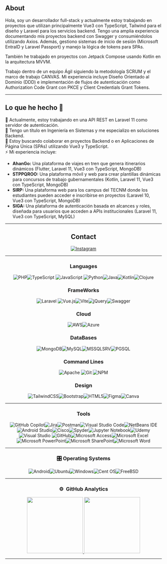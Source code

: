 ## About
Hola, soy un desarrollador full-stack y actualmente estoy trabajando en proyectos que utilizan principalmente Vue3 con TypeScript, Tailwind para el diseño y Laravel para los servicios backend. Tengo una amplia experiencia documentando mis proyectos backend con Swagger y consumiéndolos utilizando Axios. Además, gestiono sistemas de inicio de sesión (Microsoft EntraID y Laravel Passport) y manejo la lógica de tokens para SPAs.

También he trabajado en proyectos con Jetpack Compose usando Kotlin en la arquitectura MVVM.

Trabajo dentro de un equipo Ágil siguiendo la metodología SCRUM y el marco de trabajo CANVAS. Mi experiencia incluye Diseño Orientado al Dominio (DDD) e implementación de flujos de autenticación como Authorization Code Grant con PKCE y Client Credentials Grant Tokens.

-------------------

## Lo que he hecho 👋

🔭 Actualmente, estoy trabajando en una API REST en Laravel 11 como servidor de autenticación.  
🌱 Tengo un título en Ingeniería en Sistemas y me especializo en soluciones Backend.  
👯 Estoy buscando colaborar en proyectos Backend o en Aplicaciones de Página Única (SPAs) utilizando Vue3 y TypeScript.  
⚡ Mi experiencia incluye:

<ul>
    <li><strong>AhanGo:</strong> Una plataforma de viajes en tren que genera itinerarios dinámicos (Flutter, Laravel 11, Vue3 con TypeScript, MongoDB)</li>
    <li><strong>STPPQROO:</strong> Una plataforma móvil y web para crear plantillas dinámicas para concursos de trabajo gubernamentales (Kotlin, Laravel 11, Vue3 con TypeScript, MongoDB)</li>
    <li><strong>SIRP:</strong> Una plataforma web para los campus del TECNM donde los estudiantes pueden acceder e inscribirse en proyectos (Laravel 10, Vue3 con TypeScript, MongoDB)</li>
    <li><strong>SIGA:</strong> Una plataforma de autenticación basada en alcances y roles, diseñada para usuarios que acceden a APIs institucionales (Laravel 11, Vue3 con TypeScript, MySQL)</li>
</ul>
<div align="center">
  
-------------------

## Contact
<a href="https://www.instagram.com/php_cesar.dll">![Instagram](https://img.shields.io/badge/Instagram-%23E4405F.svg?style=for-the-badge&logo=Instagram&logoColor=white)</a>
<!--<a href="">![LinkedIn](https://img.shields.io/badge/linkedin-%230077B5.svg?style=for-the-badge&logo=linkedin&logoColor=white)</a>-->
-------------------

### Languages
![PHP](https://img.shields.io/badge/php-%23777BB4.svg?style=for-the-badge&logo=php&logoColor=white)![TypeScript](https://shields.io/badge/TypeScript-3178C6?logo=TypeScript&logoColor=FFF&style=for-the-badge) ![JavaScript](https://img.shields.io/badge/javascript-%23323330.svg?style=for-the-badge&logo=javascript&logoColor=%23F7DF1E) ![Python](https://img.shields.io/badge/python-%2314354C.svg?style=for-the-badge&logo=python&logoColor=white)![Java](https://img.shields.io/badge/java-%23ED8B00.svg?style=for-the-badge&logo=openjdk&logoColor=white)![Kotlin](https://img.shields.io/badge/kotlin-%237F52FF.svg?style=for-the-badge&logo=kotlin&logoColor=white)![Clojure](https://img.shields.io/badge/Clojure-%23Clojure.svg?style=for-the-badge&logo=Clojure&logoColor=Clojure)

### FrameWorks
![Laravel](https://img.shields.io/badge/laravel-%23FF2D20.svg?style=for-the-badge&logo=laravel&logoColor=white) ![Vue.js](https://img.shields.io/badge/vuejs-%2335495e.svg?style=for-the-badge&logo=vuedotjs&logoColor=%234FC08D)![Vite](https://img.shields.io/badge/vite-%23646CFF.svg?style=for-the-badge&logo=vite&logoColor=white)![jQuery](https://img.shields.io/badge/jquery-%230769AD.svg?style=for-the-badge&logo=jquery&logoColor=white)![Swagger](https://img.shields.io/badge/-Swagger-%23Clojure?style=for-the-badge&logo=swagger&logoColor=white)

### Cloud
![AWS](https://img.shields.io/badge/AWS-%23FF9900.svg?style=for-the-badge&logo=amazon-aws&logoColor=white)![Azure](https://img.shields.io/badge/azure-%230072C6.svg?style=for-the-badge&logo=microsoftazure&logoColor=white)

### DataBases
![MongoDB](https://img.shields.io/badge/MongoDB-%234ea94b.svg?style=for-the-badge&logo=mongodb&logoColor=white)![MySQL](https://img.shields.io/badge/mysql-%2300f.svg?style=for-the-badge&logo=mysql&logoColor=white)![MSSQLSRV](https://img.shields.io/badge/Microsoft_SQL_Server-CC2927?style=for-the-badge)![PGSQL](https://img.shields.io/badge/postgresql-4169e1?style=for-the-badge&logo=postgresql&logoColor=white)

### Command Lines
 ![Apache](https://img.shields.io/badge/apache-%23D42029.svg?style=for-the-badge&logo=apache&logoColor=white) ![Git](https://img.shields.io/badge/git-%23F05033.svg?style=for-the-badge&logo=git&logoColor=white) ![NPM](https://img.shields.io/badge/NPM-%23000000.svg?style=for-the-badge&logo=npm&logoColor=white) 

### Design
![TailwindCSS](https://img.shields.io/badge/tailwindcss-%2338B2AC.svg?style=for-the-badge&logo=tailwind-css&logoColor=white)![Bootstrap](https://img.shields.io/badge/bootstrap-%23563D7C.svg?style=for-the-badge&logo=bootstrap&logoColor=white)![HTML5](https://img.shields.io/badge/html5-%23E34F26.svg?style=for-the-badge&logo=html5&logoColor=white)![Figma](https://img.shields.io/badge/figma-%23F24E1E.svg?style=for-the-badge&logo=figma&logoColor=white)![Canva](https://img.shields.io/badge/Canva-%2300C4CC.svg?style=for-the-badge&logo=Canva&logoColor=white)

-------------------
### Tools
![GitHub Copilot](https://img.shields.io/badge/github_copilot-8957E5?style=for-the-badge&logo=github-copilot&logoColor=white)![Jira](https://img.shields.io/badge/jira-%230A0FFF.svg?style=for-the-badge&logo=jira&logoColor=white)![Postman](https://img.shields.io/badge/Postman-FF6C37?style=for-the-badge&logo=postman&logoColor=white)![Visual Studio Code](https://img.shields.io/badge/VisualStudioCode-0078d7.svg?style=for-the-badge&logo=visual-studio-code&logoColor=white)![NetBeans IDE](https://img.shields.io/badge/NetBeansIDE-1B6AC6.svg?style=for-the-badge&logo=apache-netbeans-ide&logoColor=white)![Android Studio](https://img.shields.io/badge/android%20studio-346ac1?style=for-the-badge&logo=android%20studio&logoColor=white)![Cisco](https://img.shields.io/badge/cisco-%23049fd9.svg?style=for-the-badge&logo=cisco&logoColor=black)![Spyder](https://img.shields.io/badge/Spyder-838485?style=for-the-badge&logo=spyder%20ide&logoColor=maroon)![Jupyter Notebook](https://img.shields.io/badge/jupyter-%23FA0F00.svg?style=for-the-badge&logo=jupyter&logoColor=white)![Udemy](https://img.shields.io/badge/Udemy-A435F0?style=for-the-badge&logo=Udemy&logoColor=white)![Visual Studio](https://img.shields.io/badge/VisualStudio-5C2D91.svg?style=for-the-badge&logo=visual-studio&logoColor=white) ![GitHub](https://img.shields.io/badge/github-%23121011.svg?style=for-the-badge&logo=github&logoColor=white)![Microsoft Access](https://img.shields.io/badge/Microsoft_Access-A4373A?style=for-the-badge&logo=microsoft-access&logoColor=white)![Microsoft Excel](https://img.shields.io/badge/Microsoft_Excel-217346?style=for-the-badge&logo=microsoft-excel&logoColor=white)![Microsoft PowerPoint](https://img.shields.io/badge/Microsoft_PowerPoint-B7472A?style=for-the-badge&logo=microsoft-powerpoint&logoColor=white)![Microsoft SharePoint ](https://img.shields.io/badge/Microsoft_SharePoint-0078D4?style=for-the-badge&logo=microsoft-sharepoint&logoColor=white)![Microsoft Word](https://img.shields.io/badge/Microsoft_Word-2B579A?style=for-the-badge&logo=microsoft-word&logoColor=white)

-------------------
### 🎛️ Operating Systems
![Android](https://img.shields.io/badge/Android-3DDC84?style=for-the-badge&logo=android&logoColor=white)![Ubuntu](https://img.shields.io/badge/Ubuntu-E95420?style=for-the-badge&logo=ubuntu&logoColor=white)![Windows](https://img.shields.io/badge/Windows-0078D6?style=for-the-badge&logo=windows&logoColor=white)![Cent OS](https://img.shields.io/badge/cent%20os-002260?style=for-the-badge&logo=centos&logoColor=F0F0F0)![FreeBSD](https://img.shields.io/badge/-FreeBSD-%23870000?style=for-the-badge&logo=freebsd&logoColor=white)

-------------------  
### ⚙️ &nbsp;GitHub Analytics
<p align="center">
<a href="https://github.com/CesarXiu">
  <img height="180em" src="https://github-readme-stats-eight-theta.vercel.app/api?username=CesarXiu&show_icons=true&theme=algolia&include_all_commits=true&count_private=true"/>
  <img height="180em" src="https://github-readme-stats-eight-theta.vercel.app/api/top-langs/?username=CesarXiu&layout=compact&langs_count=8&theme=algolia"/>
</a>
</p>

-----
